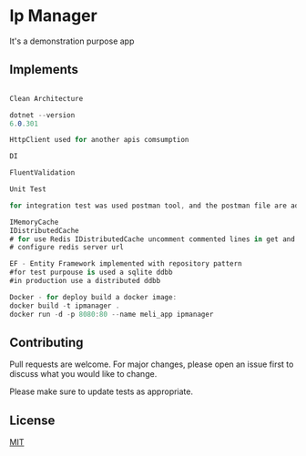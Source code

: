 # Ip Manager

It's a demonstration purpose app

## Implements 

```c#

Clean Architecture

dotnet --version
6.0.301

HttpClient used for another apis comsumption

DI

FluentValidation

Unit Test

for integration test was used postman tool, and the postman file are added to the folder solution

IMemoryCache
IDistributedCache
# for use Redis IDistributedCache uncomment commented lines in get and set method at CacheService
# configure redis server url

EF - Entity Framework implemented with repository pattern 
#for test purpouse is used a sqlite ddbb 
#in production use a distributed ddbb

Docker - for deploy build a docker image:
docker build -t ipmanager .
docker run -d -p 8080:80 --name meli_app ipmanager

```

## Contributing
Pull requests are welcome. For major changes, please open an issue first to discuss what you would like to change.

Please make sure to update tests as appropriate.

## License
[MIT](https://choosealicense.com/licenses/mit/)